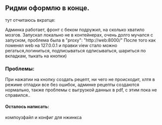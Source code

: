 ## Ридми оформлю в конце.

тут отчитаюсь вкратце:

Админка работает, фронт с беком подружил, на сколько хватило мозгов.
Запускал локально не в контейнерах, очень долго мучался с запуском, проблема была в  "proxy": "http://web:8000/"
После того как поменял web на 127.0.0.1 и правки view стало можно регаться,логиниться, подписываться одписываться,
шариться по вкладкам, тыкать на кнопки)

### Проблемы:
При нажатии на кнопку создать рецепт, ни чего не происходит, хлтя в режиме отладки все без ошибок, админке рецепты создаются нормально, также проблемы с выгрузкой данных в pdf, с этим пока не справился..

#### Осталось написать:
компоузфайл и конфиг для нжинкса
